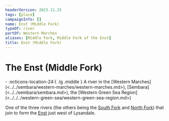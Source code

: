 ```yaml
---
headerVersion: 2023.11.25
tags: [place]
campaignInfo: []
name: Enst (Middle Fork)
typeOf: river
partOf: Western Marches
aliases: [Middle Fork, Middle Fork of the Enst]
title: Enst (Middle Fork)
---
```

# The Enst (Middle Fork)
<div class="grid cards ext-narrow-margin ext-one-column" markdown>
-    :octicons-location-24:{ .lg .middle } A river in the [Western Marches](<../../sembara/western-marches/western-marches.md>), [Sembara](<../../sembara/sembara.md>), the [Western Green Sea Region](<../../../western-green-sea/western-green-sea-region.md>)  
</div>


One of the three rivers (the others being the [South Fork](<./enst-south-fork.md>) and [North Fork](<./enst-north-fork.md>)) that join to form the [Enst](<./enst.md>) just west of Lysandale.